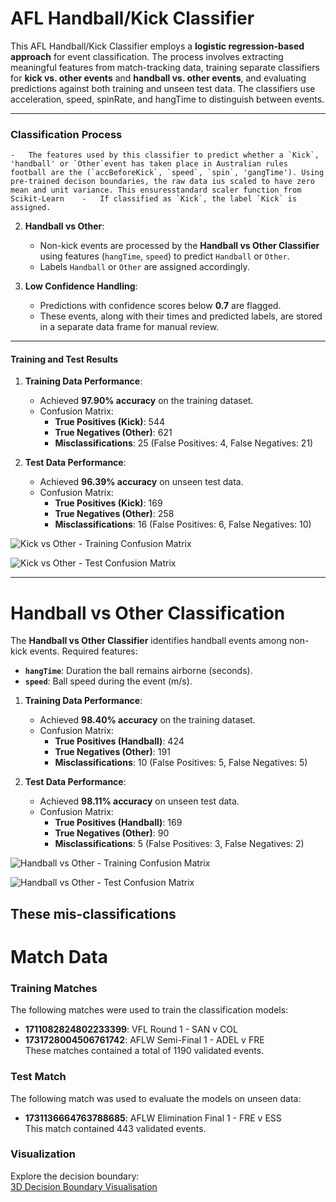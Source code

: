 
# AFL Handball/Kick Classifier

This AFL Handball/Kick Classifier employs a **logistic regression-based approach** for event classification. The process involves extracting meaningful features from match-tracking data, training separate classifiers for **kick vs. other events** and **handball vs. other events**, and evaluating predictions against both training and unseen test data. The classifiers use acceleration, speed, spinRate, and hangTime to distinguish between events.

----------

### **Classification Process**
    -   The features used by this classifier to predict whether a `Kick`, 'handball' or `Other`event has taken place in Australian rules football are the (`accBeforeKick`, `speed`, `spin`, 'gangTime'). Using pre-trained decison boundaries, the raw data ius scaled to have zero mean and unit variance. This ensuresstandard scaler function from Scikit-Learn    -   If classified as `Kick`, the label `Kick` is assigned.
2.  **Handball vs Other**:
    
    -   Non-kick events are processed by the **Handball vs Other Classifier** using features (`hangTime`, `speed`) to predict `Handball` or `Other`.
    -   Labels `Handball` or `Other` are assigned accordingly.
3.  **Low Confidence Handling**:
    
    -   Predictions with confidence scores below **0.7** are flagged.
    -   These events, along with their times and predicted labels, are stored in a separate data frame for manual review.

----------

#### **Training and Test Results**

1.  **Training Data Performance**:
    
    -   Achieved **97.90% accuracy** on the training dataset.
    -   Confusion Matrix:
        -   **True Positives (Kick)**:  544
        -   **True Negatives (Other)**: 621
        -   **Misclassifications**: 25 (False Positives: 4, False Negatives: 21)
2.  **Test Data Performance**:
    
    -   Achieved **96.39% accuracy** on unseen test data.
    -   Confusion Matrix:
        -   **True Positives (Kick)**: 169
        -   **True Negatives (Other)**: 258
        -   **Misclassifications**: 16 (False Positives: 6, False Negatives: 10)


![Kick vs Other - Training Confusion Matrix](https://i.imgur.com/Y1ErSA8.png)

![Kick vs Other - Test Confusion Matrix](https://i.imgur.com/fuQprIk.png)

----------

# **Handball vs Other Classification**

The **Handball vs Other Classifier** identifies handball events among non-kick events. Required features:

-   **`hangTime`**: Duration the ball remains airborne (seconds).
-   **`speed`**: Ball speed during the event (m/s).

1.  **Training Data Performance**:
    
    -   Achieved **98.40% accuracy** on the training dataset.
    -   Confusion Matrix:
        -   **True Positives (Handball)**: 424
        -   **True Negatives (Other)**: 191
        -   **Misclassifications**: 10 (False Positives: 5, False Negatives: 5)
2.  **Test Data Performance**:
    
    -   Achieved **98.11% accuracy** on unseen test data.
    -   Confusion Matrix:
        -   **True Positives (Handball)**: 169
        -   **True Negatives (Other)**: 90
        -   **Misclassifications**: 5 (False Positives: 3, False Negatives: 2)

![Handball vs Other - Training Confusion Matrix](https://i.imgur.com/9fO7xsy.png)

![Handball vs Other - Test Confusion Matrix](https://i.imgur.com/4vGrL7r.png)

These mis-classifications
----------

# **Match Data**

### **Training Matches**

The following matches were used to train the classification models:

-   **1711082824802233399**: VFL Round 1 - SAN v COL
-   **1731728004506761742**: AFLW Semi-Final 1 - ADEL v FRE  
    These matches contained a total of 1190 validated events.

### **Test Match**

The following match was used to evaluate the models on unseen data:

-   **1731136664763788685**: AFLW Elimination Final 1 - FRE v ESS  
    This match contained 443 validated events.

### Visualization

Explore the decision boundary:  
[3D Decision Boundary Visualisation](https://MC4713.github.io/plotly-hosting/3d_decision_boundary.html)
<!--stackedit_data:
eyJoaXN0b3J5IjpbLTE5MDQzNzgyMTgsLTY1NzQ5MTM4MywtMT
M1MTkxMzYyMCwxNDcwODg4NjUsLTEzNjU2OTYyNTIsLTE1OTQx
NzY0OTksMTg0NzYyNDg5MCw1NzAyNzQ3NzIsMTI3MzM5NDg2NC
wtMTYzNTI1Nzk2OCwzODIwNTQ5OTksLTkwMjY2NTg1MF19
-->